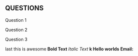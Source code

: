 ## QUESTIONS
Question 1
<question source="individual-question-01" />

Question 2

<question source="individual-question-02" />

Question 3

<grouped-questions source="cloud-computing-01" />

last
this is awesome **Bold Text** *Italic Text*
**k
Hello worlds**
**Email:** <inject key="azureaduseremail" enableCopy="true" enableClickToPaste="true" />